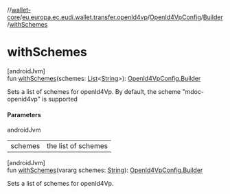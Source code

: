 //[wallet-core](../../../../index.md)/[eu.europa.ec.eudi.wallet.transfer.openId4vp](../../index.md)/[OpenId4VpConfig](../index.md)/[Builder](index.md)/[withSchemes](with-schemes.md)

# withSchemes

[androidJvm]\
fun [withSchemes](with-schemes.md)(schemes: [List](https://kotlinlang.org/api/latest/jvm/stdlib/kotlin-stdlib/kotlin.collections/-list/index.html)&lt;[String](https://kotlinlang.org/api/latest/jvm/stdlib/kotlin-stdlib/kotlin/-string/index.html)&gt;): [OpenId4VpConfig.Builder](index.md)

Sets a list of schemes for openId4Vp. By default, the scheme &quot;mdoc-openid4vp&quot; is supported

#### Parameters

androidJvm

| | |
|---|---|
| schemes | the list of schemes |

[androidJvm]\
fun [withSchemes](with-schemes.md)(vararg schemes: [String](https://kotlinlang.org/api/latest/jvm/stdlib/kotlin-stdlib/kotlin/-string/index.html)): [OpenId4VpConfig.Builder](index.md)

Sets a list of schemes for openId4Vp.
